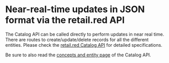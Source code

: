 # Near-real-time updates in JSON format via the retail.red API

The Catalog API can be called directly to perform updates in near real time. There are routes to create/update/delete records for all the different entities. Please check the [retail.red Catalog API](/docs/retail-red/YXBpOjM1NjU0NzYz-catalog) for detailed specifications.

Be sure to also read the [concepts and entity page](./concepts-and-entities.md) of the Catalog API.
